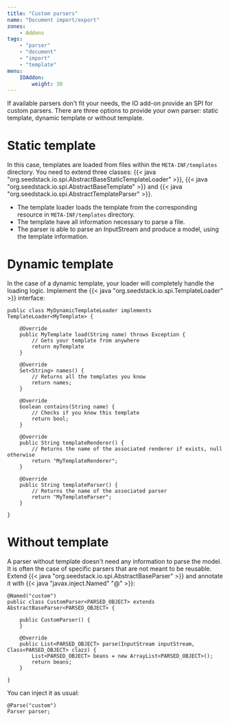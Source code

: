 ```yaml
---
title: "Custom parsers"
name: "Document import/export"
zones:
    - Addons
tags:
    - "parser"
    - "document"
    - "import"
    - "template"
menu:
    IOAddon:
        weight: 30
---
```


If available parsers don't fit your needs, the IO add-on provide an SPI for custom parsers. There are three options to
provide your own parser: static template, dynamic template or without template.

# Static template

In this case, templates are loaded from files within the `META-INF/templates` directory. You need to extend three classes:
{{< java "org.seedstack.io.spi.AbstractBaseStaticTemplateLoader" >}}, {{< java "org.seedstack.io.spi.AbstractBaseTemplate" >}} and
{{< java "org.seedstack.io.spi.AbstractTemplateParser" >}}.

- The template loader loads the template from the corresponding resource in `META-INF/templates` directory.
- The template have all information necessary to parse a file.
- The parser is able to parse an InputStream and produce a model, using the template information.

# Dynamic template

In the case of a dynamic template, your loader will completely handle the loading logic. Implement the {{< java "org.seedstack.io.spi.TemplateLoader" >}}
interface:

	public class MyDynamicTemplateLoader implements TemplateLoader<MyTemplate> {

		@Override
		public MyTemplate load(String name) throws Exception {
			// Gets your template from anywhere
			return myTemplate
		}

		@Override
		Set<String> names() {
			// Returns all the templates you know
			return names;
		}

		@Override
		boolean contains(String name) {
			// Checks if you know this template
			return bool;
		}

		@Override
		public String templateRenderer() {
			// Returns the name of the associated renderer if exists, null otherwise
			return "MyTemplateRenderer";
		}

		@Override
		public String templateParser() {
			// Returns the name of the associated parser
			return "MyTemplateParser";
		}

	}

# Without template

A parser without template doesn't need any information to parse the model. It is often the case of specific parsers
that are not meant to be reusable. Extend {{< java "org.seedstack.io.spi.AbstractBaseParser" >}} and annotate it
with {{< java "javax.inject.Named" "@" >}}:

	@Named("custom")
	public class CustomParser<PARSED_OBJECT> extends AbstractBaseParser<PARSED_OBJECT> {

		public CustomParser() {
		}

		@Override
		public List<PARSED_OBJECT> parse(InputStream inputStream, Class<PARSED_OBJECT> clazz) {
            List<PARSED_OBJECT> beans = new ArrayList<PARSED_OBJECT>();
			return beans;
		}

	}

You can inject it as usual:

	@Parse("custom")
	Parser parser;
